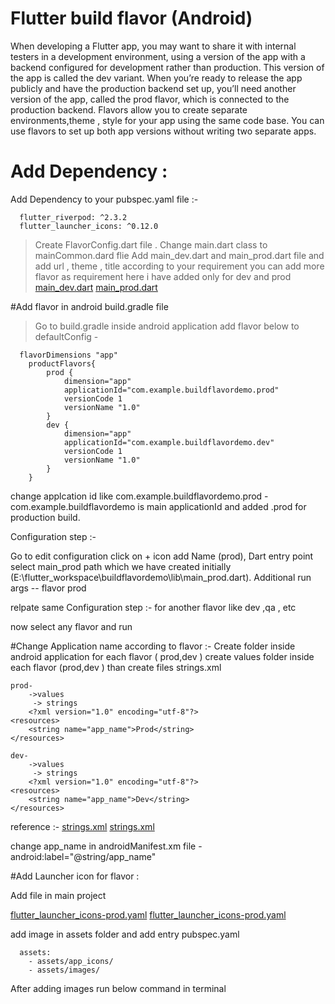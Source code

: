 # Flutter build flavor (Android)

When developing a Flutter app, you may want to share it with internal testers in a development environment, using a version of the app with a backend configured for development rather than production. This version of the app is called the dev variant.
When you’re ready to release the app publicly and have the production backend set up, you’ll need another version of the app, called the prod flavor, which is connected to the production backend.
Flavors allow you to create separate environments,theme , style  for your app using the same code base. You can use flavors to set up both app versions without writing two separate apps.

# Add Dependency :

Add Dependency to your pubspec.yaml file :-
```
  flutter_riverpod: ^2.3.2
  flutter_launcher_icons: ^0.12.0

```

> Create FlavorConfig.dart file .
> Change main.dart class to mainCommon.dard flie
> Add main_dev.dart and main_prod.dart file and add url , theme , title according to your requirement you can add more flavor as requirement here i have added only for dev and prod
  [main_dev.dart](lib%2Fmain_dev.dart)
  [main_prod.dart](lib%2Fmain_prod.dart)

#Add flavor in android build.gradle file

> Go to build.gradle inside android application add flavor below to defaultConfig  -
```
  flavorDimensions "app"
    productFlavors{
        prod {
            dimension="app"
            applicationId="com.example.buildflavordemo.prod"
            versionCode 1
            versionName "1.0"
        }
        dev {
            dimension="app"
            applicationId="com.example.buildflavordemo.dev"
            versionCode 1
            versionName "1.0"
        }
    }

```
change applcation id like com.example.buildflavordemo.prod - com.example.buildflavordemo is main applicationId and added .prod for production build. 

Configuration step :-

Go to edit configuration click on + icon add 
Name (prod), 
Dart entry point select main_prod path which we have created initially (E:\flutter_workspace\buildflavordemo\lib\main_prod.dart).
Additional run args -- flavor prod

relpate same Configuration step :- for another flavor like dev ,qa , etc

now select any flavor and run

#Change Application name according to flavor :-
Create folder inside android application for each flavor ( prod,dev )
create values folder inside each flavor (prod,dev ) than create files strings.xml 

```
prod- 
    ->values 
     -> strings 
    <?xml version="1.0" encoding="utf-8"?>
<resources>
    <string name="app_name">Prod</string>
</resources>

```
```
dev- 
    ->values 
     -> strings 
    <?xml version="1.0" encoding="utf-8"?>
<resources>
    <string name="app_name">Dev</string>
</resources>
```
reference :-
[strings.xml](android%2Fapp%2Fsrc%2Fprod%2Fres%2Fvalues%2Fstrings.xml)
[strings.xml](android%2Fapp%2Fsrc%2Fdev%2Fres%2Fvalues%2Fstrings.xml)

change app_name in androidManifest.xm file - android:label="@string/app_name"

#Add Launcher icon for flavor :

Add file in main project 

[flutter_launcher_icons-prod.yaml](flutter_launcher_icons-prod.yaml)
[flutter_launcher_icons-prod.yaml](flutter_launcher_icons-dev.yaml)

add image in assets folder and add entry pubspec.yaml
```
  assets:
    - assets/app_icons/
    - assets/images/
```
 After adding images run below command in terminal
 
 



